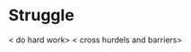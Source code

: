 # Struggle
< do hard work>
< cross hurdels and barriers>
<do not stop until you get success>
<do not think about others>
 <do not let them down youself>
